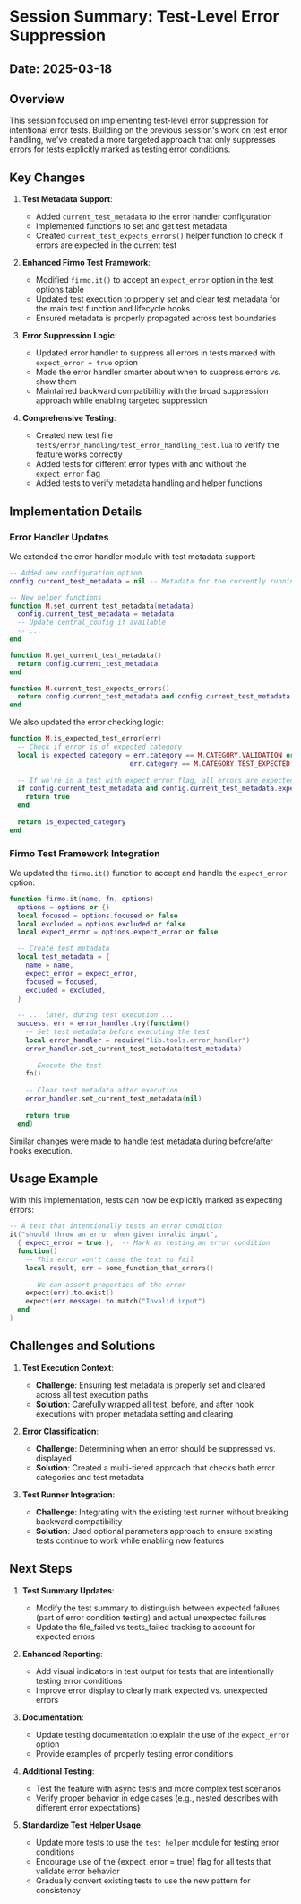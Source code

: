 # Session Summary: Test-Level Error Suppression

## Date: 2025-03-18

## Overview

This session focused on implementing test-level error suppression for intentional error tests. Building on the previous session's work on test error handling, we've created a more targeted approach that only suppresses errors for tests explicitly marked as testing error conditions.

## Key Changes

1. **Test Metadata Support**:
   - Added `current_test_metadata` to the error handler configuration
   - Implemented functions to set and get test metadata
   - Created `current_test_expects_errors()` helper function to check if errors are expected in the current test

2. **Enhanced Firmo Test Framework**:
   - Modified `firmo.it()` to accept an `expect_error` option in the test options table
   - Updated test execution to properly set and clear test metadata for the main test function and lifecycle hooks
   - Ensured metadata is properly propagated across test boundaries

3. **Error Suppression Logic**:
   - Updated error handler to suppress all errors in tests marked with `expect_error = true` option
   - Made the error handler smarter about when to suppress errors vs. show them
   - Maintained backward compatibility with the broad suppression approach while enabling targeted suppression

4. **Comprehensive Testing**:
   - Created new test file `tests/error_handling/test_error_handling_test.lua` to verify the feature works correctly
   - Added tests for different error types with and without the `expect_error` flag
   - Added tests to verify metadata handling and helper functions

## Implementation Details

### Error Handler Updates

We extended the error handler module with test metadata support:

```lua
-- Added new configuration option
config.current_test_metadata = nil -- Metadata for the currently running test (if any)

-- New helper functions
function M.set_current_test_metadata(metadata)
  config.current_test_metadata = metadata
  -- Update central_config if available
  -- ...
end

function M.get_current_test_metadata()
  return config.current_test_metadata
end

function M.current_test_expects_errors()
  return config.current_test_metadata and config.current_test_metadata.expect_error == true
end
```

We also updated the error checking logic:

```lua
function M.is_expected_test_error(err)
  -- Check if error is of expected category
  local is_expected_category = err.category == M.CATEGORY.VALIDATION or 
                              err.category == M.CATEGORY.TEST_EXPECTED
  
  -- If we're in a test with expect_error flag, all errors are expected
  if config.current_test_metadata and config.current_test_metadata.expect_error then
    return true
  end
  
  return is_expected_category
end
```

### Firmo Test Framework Integration

We updated the `firmo.it()` function to accept and handle the `expect_error` option:

```lua
function firmo.it(name, fn, options)
  options = options or {}
  local focused = options.focused or false
  local excluded = options.excluded or false
  local expect_error = options.expect_error or false

  -- Create test metadata
  local test_metadata = {
    name = name,
    expect_error = expect_error,
    focused = focused,
    excluded = excluded,
  }
  
  -- ... later, during test execution ...
  success, err = error_handler.try(function()
    -- Set test metadata before executing the test
    local error_handler = require("lib.tools.error_handler")
    error_handler.set_current_test_metadata(test_metadata)
    
    -- Execute the test
    fn()
    
    -- Clear test metadata after execution
    error_handler.set_current_test_metadata(nil)
    
    return true
  end)
```

Similar changes were made to handle test metadata during before/after hooks execution.

## Usage Example

With this implementation, tests can now be explicitly marked as expecting errors:

```lua
-- A test that intentionally tests an error condition
it("should throw an error when given invalid input", 
  { expect_error = true },  -- Mark as testing an error condition
  function()
    -- This error won't cause the test to fail
    local result, err = some_function_that_errors()
    
    -- We can assert properties of the error
    expect(err).to.exist()
    expect(err.message).to.match("Invalid input")
  end
)
```

## Challenges and Solutions

1. **Test Execution Context**:
   - **Challenge**: Ensuring test metadata is properly set and cleared across all test execution paths
   - **Solution**: Carefully wrapped all test, before, and after hook executions with proper metadata setting and clearing

2. **Error Classification**:
   - **Challenge**: Determining when an error should be suppressed vs. displayed
   - **Solution**: Created a multi-tiered approach that checks both error categories and test metadata

3. **Test Runner Integration**:
   - **Challenge**: Integrating with the existing test runner without breaking backward compatibility
   - **Solution**: Used optional parameters approach to ensure existing tests continue to work while enabling new features

## Next Steps

1. **Test Summary Updates**:
   - Modify the test summary to distinguish between expected failures (part of error condition testing) and actual unexpected failures
   - Update the file_failed vs tests_failed tracking to account for expected errors

2. **Enhanced Reporting**:
   - Add visual indicators in test output for tests that are intentionally testing error conditions
   - Improve error display to clearly mark expected vs. unexpected errors

3. **Documentation**:
   - Update testing documentation to explain the use of the `expect_error` option
   - Provide examples of properly testing error conditions

4. **Additional Testing**:
   - Test the feature with async tests and more complex test scenarios
   - Verify proper behavior in edge cases (e.g., nested describes with different error expectations)

5. **Standardize Test Helper Usage**:
   - Update more tests to use the `test_helper` module for testing error conditions
   - Encourage use of the {expect_error = true} flag for all tests that validate error behavior
   - Gradually convert existing tests to use the new pattern for consistency